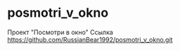 # posmotri_v_okno
Проект "Посмотри в окно"
Ссылка https://github.com/RussianBear1992/posmotri_v_okno.git
